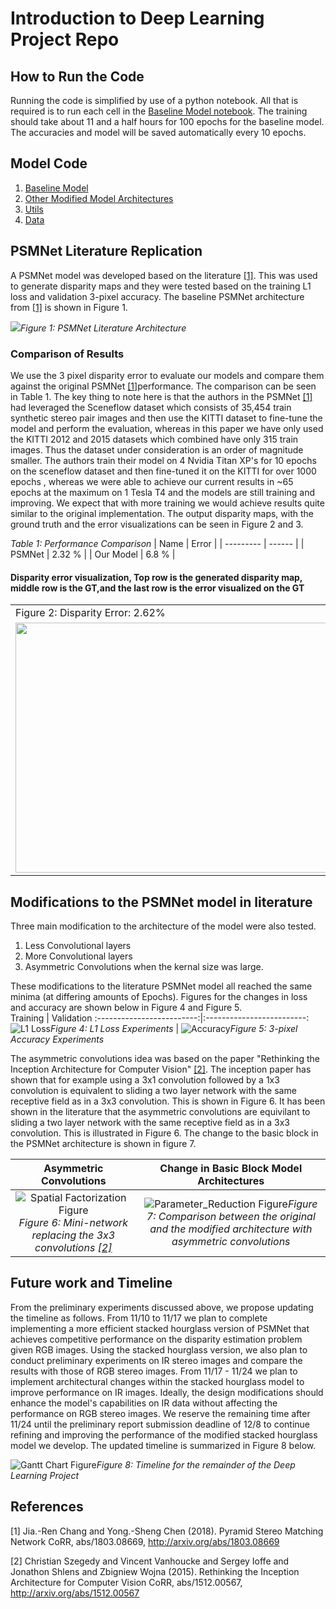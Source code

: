 # Introduction to Deep Learning Project Repo

## How to Run the Code

Running the code is simplified by use of a python notebook. All that is required is to run each cell in the [Baseline Model notebook](Models/Baseline/11785_ProjMidterm_Baseline.ipynb). The training should take about 11 and a half hours for 100 epochs for the baseline model. The accuracies and model will be saved automatically every 10 epochs.

## Model Code

1. [Baseline Model](Models/Baseline/11785_ProjMidterm_Baseline.ipynb)
2. [Other Modified Model Architectures](Models/Modified/11785_ProjMidterm_Parameter_Reduction.ipynb)
3. [Utils](Utils/plot_util.py)
4. [Data](Utils/data)

## PSMNet Literature Replication 

A PSMNet model was developed based on the literature [[1]](#1).  This was used to generate disparity maps and they were tested based on the training L1 loss and validation 3-pixel accuracy.  The baseline PSMNet architecture from [[1]](#1) is shown in Figure 1.  

![](./Images/Architecture_PSMNet.png)*Figure 1: PSMNet Literature Architecture*

### Comparison of Results
We use the 3 pixel disparity error to evaluate our models and compare them against the original PSMNet [[1]](#1)performance. The comparison can be seen in Table 1. The key thing to note here is that the authors in the PSMNet [[1]](#1) had leveraged the Sceneflow dataset which consists of 35,454 train synthetic stereo pair images and then use the KITTI dataset to fine-tune the model and perform the evaluation, whereas in this paper we have only used the KITTI 2012 and 2015 datasets which combined have only 315 train images. Thus the dataset under consideration is an order of magnitude smaller.  The authors train their model on 4 Nvidia Titan XP's for 10 epochs on the sceneflow dataset and then fine-tuned it on the KITTI for over 1000 epochs , whereas we were able to achieve our current results in ~65 epochs at the maximum on 1 Tesla T4 and the models are still training and improving.  We expect that with more training we would achieve results quite similar to the original implementation. The output disparity maps, with the ground truth and the error visualizations can be seen in Figure 2 and 3.

*Table 1: Performance Comparison*
| Name      |  Error |
| --------- | ------ |
| PSMNet    | 2.32 % |
| Our Model | 6.8 %  |

#### Disparity error visualization, Top row is the generated disparity map, middle row is the GT,and the last row is the error visualized on the GT

<table>
  <tr>
    <td>Figure 2: Disparity Error: 2.62% </td>
     <td>Figure 3: Disparity Error: 8.26</td>
  </tr>
  <tr>
    <td><img src="./Images/Ref_err.png" width=600 height=400></td>
    <td><img src="./Images/Model_err.png" width=600 height=400></td> 
  </tr>
 </table>

## Modifications to the PSMNet model in literature

Three main modification to the architecture of the model were also tested. 

1. Less Convolutional layers
2. More Convolutional layers
3. Asymmetric Convolutions when the kernal size was large. 

These modifications to the literature PSMNet model all reached the same minima (at differing amounts of Epochs).  Figures for the changes in loss and accuracy are shown below in Figure 4 and Figure 5.  
             Training                                              |                                        Validation
:-------------------------:|:-------------------------:
![L1 Loss](./Images/L1_loss.png)*Figure 4: L1 Loss Experiments*  |  ![Accuracy](./Images/Accuracy.png)*Figure 5: 3-pixel Accuracy Experiments*





The asymmetric convolutions idea was based on the paper "Rethinking the Inception Architecture for Computer Vision" [[2]](#2).  The inception paper has shown that for example using a 3x1 convolution followed by a 1x3 convolution is equivalent to sliding a two layer network with the same receptive field as in a 3x3 convolution.  This is shown in Figure 6.  It has been shown in the literature that the asymmetric convolutions are equivilant to sliding a two layer network with the same receptive field as in a 3x3 convolution.  This is illustrated in Figure 6.  The change to the basic block in the PSMNet architecture is shown in figure 7.  


Asymmetric Convolutions                                                                                                     |  Change in Basic Block Model Architectures 
:-------------------------:|:-------------------------:
![Spatial Factorization Figure](./Images/Spatial_Factorization.png)*Figure 6: Mini-network replacing the 3x3 convolutions [[2]](#2)*  |  ![Parameter_Reduction Figure](./Images/Parameter_Reduction.png)*Figure 7: Comparison between the original and the modified architecture with asymmetric convolutions*

## Future work and Timeline
From the preliminary experiments discussed above, we propose updating the timeline as follows. From 11/10 to 11/17 we plan to complete implementing a more efficient stacked hourglass version of PSMNet that achieves competitive performance on the disparity estimation problem given RGB images. Using the stacked hourglass version, we also plan to conduct preliminary experiments on IR stereo images and compare the results with those of RGB stereo images. From 11/17 - 11/24 we plan to implement architectural changes within the stacked hourglass model to improve performance on IR images. Ideally, the design modifications should enhance the model's capabilities on IR data without affecting the performance on RGB stereo images. We reserve the remaining time after 11/24 until the preliminary report submission deadline of 12/8 to continue refining and improving the performance of the modified stacked hourglass model we develop. The updated timeline is summarized in Figure 8 below.

![Gantt Chart Figure](./Images/Gantt_Chart.png)*Figure 8: Timeline for the remainder of the Deep Learning Project*

## References
<a id="1">[1]</a> 
Jia.-Ren Chang and Yong.-Sheng Chen (2018). 
Pyramid Stereo Matching Network
CoRR, abs/1803.08669, http://arxiv.org/abs/1803.08669

<a id="2">[2]</a> 
Christian Szegedy and
               Vincent Vanhoucke and
               Sergey Ioffe and
               Jonathon Shlens and
               Zbigniew Wojna (2015). 
Rethinking the Inception Architecture for Computer Vision 
CoRR, abs/1512.00567, http://arxiv.org/abs/1512.00567

